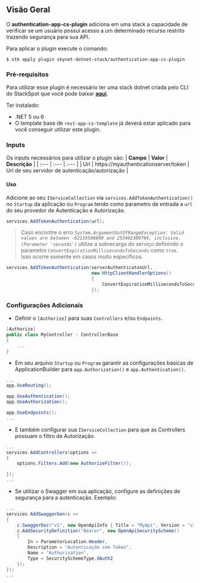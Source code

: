 ## **Visão Geral**

O **authentication-app-cs-plugin** adiciona em uma stack a capacidade de verificar se um usuário possui acesso a um determinado recurso restrito trazendo segurança para sua API.

Para aplicar o plugin execute o comando:
```
$ stk apply plugin skynet-dotnet-stack/authentication-app-cs-plugin
```
### **Pré-requisitos**
Para utilizar esse plugin é necessário ter uma stack dotnet criada pelo CLI do StackSpot que você pode baixar [**aqui**](https://stackspot.com.br/).

Ter instalado:
- .NET 5 ou 6 
- O template base de `rest-app-cs-template` já deverá estar aplicado para você conseguir utilizar este plugin. 

### **Inputs**
Os inputs necessários para utilizar o plugin são:
| **Campo** | **Valor** | **Descrição** |
| :--- | :--- | :--- |
| Url | https://myauthenticationserver/token | Url de seu servidor de autenticação/autorização |

#### Uso

Adicione ao seu `IServiceCollection` via `services.AddTokenAuthentication()` no `Startup` da aplicação ou `Program` tendo como parametro de entrada a `url` do seu provedor de Autenticação e Autorização. 

```csharp
services.AddTokenAuthentication(url);
```
> Caso encontre o erro *`System.ArgumentOutOfRangeException: Valid values are between -62135596800 and 253402300799, inclusive. (Parameter 'seconds')`* utilize a sobrecarga do serviço definindo o parametro `ConvertExpirationMillisecondsToSeconds` como `true`.  
Isso ocorre somente em casos muito específicos.

```csharp
services.AddTokenAuthentication(serverAuthenticatonUrl,
                                new HttpClientHandlerOptions()
                                {
                                    ConvertExpirationMillisecondsToSeconds = true
                                });
```

### Configurações Adicionais

*  Definir o `[Authorize]` para suas `Controllers` e/ou `Endpoints`. 

```csharp
[Authorize]
public class MyController : ControllerBase
{
    ...
}
```

*  Em seu arquivo `Startup` ou `Program` garantir as configurações básicas de ApplicationBuilder para `app.Authorization()` e `app.Authentication()`. 

```csharp
...
app.UseRouting();

app.UseAuthentication();
app.UseAuthorization();

app.UseEndpoints();
...
```

*  E também configurar sua `IServiceCollection` para que as Controllers possuam o filtro de Autorização.

```csharp
...
services.AddControllers(options => 
{
    options.Filters.Add(new AuthorizeFilter());

});
...
```

*  Se utilizar o Swagger em sua aplicação, configure as definições de segurança para a autenticação. Exemplo: 

```csharp
...
services.AddSwaggerGen(c => 
{
    c.SwaggerDoc("v1", new OpenApiInfo { Title = "MyApi", Version = "v1" })
    c.AddSecurityDefinition("Bearer", new OpenApiSecurityScheme()
    {
        In = ParameterLocation.Header,
        Description = "Autenticação com Token",
        Name = "Authorization",
        Type = SecuritySchemeType.OAuth2
    });
});
...
```
